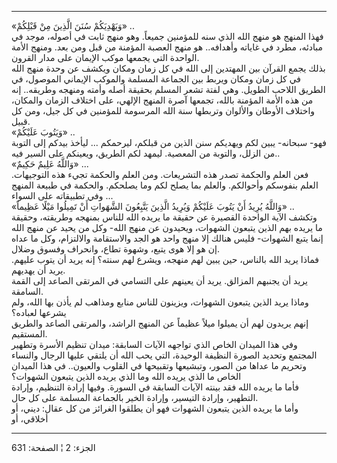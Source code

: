 ------------------------------------------------------------------------

«وَيَهْدِيَكُمْ سُنَنَ الَّذِينَ مِنْ قَبْلِكُمْ» ..  
فهذا المنهج هو منهج الله الذي سنه للمؤمنين جميعاً. وهو منهج ثابت في
أصوله، موجد في مبادئه، مطرد في غاياته وأهدافه.. هو منهج العصبة المؤمنة
من قبل ومن بعد. ومنهج الأمة الواحدة التي يجمعها موكب الإيمان على مدار
القرون.  
بذلك يجمع القرآن بين المهتدين إلى الله في كل زمان ومكان ويكشف عن وحدة
منهج الله في كل زمان ومكان ويربط بين الجماعة المسلمة والموكب الإيماني
الموصول، في الطريق اللاحب الطويل. وهي لفتة تشعر المسلم بحقيقة أصله وأمته
ومنهجه وطريقه.. إنه من هذه الأمة المؤمنة بالله، تجمعها آصرة المنهج
الإلهي، على اختلاف الزمان والمكان، واختلاف الأوطان والألوان وتربطها سنة
الله المرسومة للمؤمنين في كل جيل، ومن كل قبيل.  
«وَيَتُوبَ عَلَيْكُمْ» ..  
فهو- سبحانه- يبين لكم ويهديكم سنن الذين من قبلكم، ليرحمكم ... ليأخذ
بيدكم إلى التوبة من الزلل، والتوبة من المعصية. ليمهد لكم الطريق، ويعينكم
على السير فيه..  
«وَاللَّهُ عَلِيمٌ حَكِيمٌ» ...  
فعن العلم والحكمة تصدر هذه التشريعات. ومن العلم والحكمة تجيء هذه
التوجيهات. العلم بنفوسكم وأحوالكم. والعلم بما يصلح لكم وما يصلحكم.
والحكمة في طبيعة المنهج وفي تطبيقاته على السواء ...  
«وَاللَّهُ يُرِيدُ أَنْ يَتُوبَ عَلَيْكُمْ وَيُرِيدُ الَّذِينَ يَتَّبِعُونَ الشَّهَواتِ أَنْ تَمِيلُوا مَيْلًا
عَظِيماً» ..  
وتكشف الآية الواحدة القصيرة عن حقيقة ما يريده الله للناس بمنهجه وطريقته،
وحقيقة ما يريده بهم الذين يتبعون الشهوات، ويحيدون عن منهج الله- وكل من
يحيد عن منهج الله إنما يتبع الشهوات- فليس هنالك إلا منهج واحد هو الجد
والاستقامة والالتزام، وكل ما عداه إن هو إلا هوى يتبع، وشهوة تطاع،
وانحراف وفسوق وضلال.  
فماذا يريد الله بالناس، حين يبين لهم منهجه، ويشرع لهم سنته؟ إنه يريد أن
يتوب عليهم. يريد أن يهديهم.  
يريد أن يجنبهم المزالق. يريد أن يعينهم على التسامي في المرتقى الصاعد إلى
القمة السامقة.  
وماذا يريد الذين يتبعون الشهوات، ويزينون للناس منابع ومذاهب لم يأذن بها
الله، ولم يشرعها لعباده؟  
إنهم يريدون لهم أن يميلوا ميلاً عظيماً عن المنهج الراشد، والمرتقى الصاعد
والطريق المستقيم.  
وفي هذا الميدان الخاص الذي تواجهه الآيات السابقة: ميدان تنظيم الأسرة
وتطهير المجتمع وتحديد الصورة النظيفة الوحيدة، التي يحب الله أن يلتقي
عليها الرجال والنساء وتحريم ما عداها من الصور، وتبشيعها وتقبيحها في
القلوب والعيون.. في هذا الميدان الخاص ما الذي يريده الله وما الذي يريده
الذين يتبعون الشهوات؟  
فأما ما يريده الله فقد بينته الآيات السابقة في السورة. وفيها إرادة
التنظيم، وإرادة التطهير، وإرادة التيسير، وإرادة الخير بالجماعة المسلمة
على كل حال.  
وأما ما يريده الذين يتبعون الشهوات فهو أن يطلقوا الغرائز من كل عقال:
ديني، أو أخلاقي، أو

------------------------------------------------------------------------

الجزء: 2 ¦ الصفحة: 631
